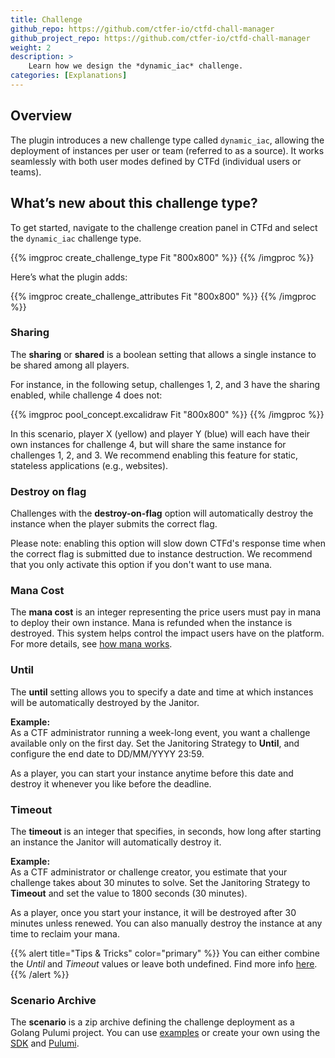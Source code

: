 ```yaml
---
title: Challenge
github_repo: https://github.com/ctfer-io/ctfd-chall-manager
github_project_repo: https://github.com/ctfer-io/ctfd-chall-manager
weight: 2
description: >
    Learn how we design the *dynamic_iac* challenge.
categories: [Explanations]
---
```


## Overview

The plugin introduces a new challenge type called `dynamic_iac`, allowing the deployment of instances per user or team (referred to as a source). It works seamlessly with both user modes defined by CTFd (individual users or teams).

## What’s new about this challenge type?

To get started, navigate to the challenge creation panel in CTFd and select the `dynamic_iac` challenge type.

{{% imgproc create_challenge_type Fit "800x800" %}}
{{% /imgproc %}}

Here’s what the plugin adds:

{{% imgproc create_challenge_attributes Fit "800x800" %}}
{{% /imgproc %}}

### Sharing

The **sharing** or **shared** is a boolean setting that allows a single instance to be shared among all players. 

For instance, in the following setup, challenges 1, 2, and 3 have the sharing enabled, while challenge 4 does not:

{{% imgproc pool_concept.excalidraw Fit "800x800" %}}
{{% /imgproc %}}

In this scenario, player X (yellow) and player Y (blue) will each have their own instances for challenge 4, but will share the same instance for challenges 1, 2, and 3. We recommend enabling this feature for static, stateless applications (e.g., websites).

### Destroy on flag

Challenges with the **destroy-on-flag** option will automatically destroy the instance when the player submits the correct flag. 

Please note: enabling this option will slow down CTFd's response time when the correct flag is submitted due to instance destruction. We recommend that you only activate this option if you don't want to use mana.

### Mana Cost

The **mana cost** is an integer representing the price users must pay in mana to deploy their own instance. Mana is refunded when the instance is destroyed. This system helps control the impact users have on the platform. For more details, see [how mana works](/docs/ctfd-chall-manager/desing/mana).


### Until

The **until** setting allows you to specify a date and time at which instances will be automatically destroyed by the Janitor.

**Example:**  
As a CTF administrator running a week-long event, you want a challenge available only on the first day. Set the Janitoring Strategy to **Until**, and configure the end date to DD/MM/YYYY 23:59. 

As a player, you can start your instance anytime before this date and destroy it whenever you like before the deadline.

### Timeout

The **timeout** is an integer that specifies, in seconds, how long after starting an instance the Janitor will automatically destroy it.

**Example:**  
As a CTF administrator or challenge creator, you estimate that your challenge takes about 30 minutes to solve. Set the Janitoring Strategy to **Timeout** and set the value to 1800 seconds (30 minutes).

As a player, once you start your instance, it will be destroyed after 30 minutes unless renewed. You can also manually destroy the instance at any time to reclaim your mana.

{{% alert title="Tips & Tricks" color="primary" %}}
You can either combine the *Until* and *Timeout* values or leave both undefined.
Find more info [here](/docs/chall-manager/design/expiration).
{{% /alert %}}

### Scenario Archive

The **scenario** is a zip archive defining the challenge deployment as a Golang Pulumi project. You can use [examples](https://github.com/ctfer-io/chall-manager/blob/main/examples) or create your own using the [SDK](/docs/chall-manager/design/software-development-kit/) and [Pulumi](https://pulumi.com).
